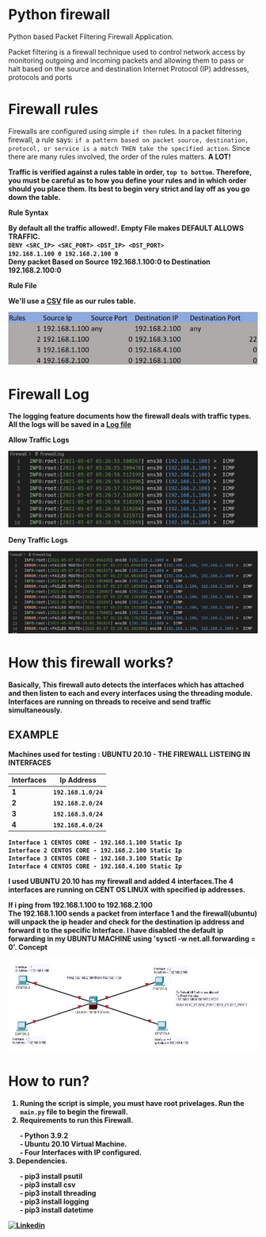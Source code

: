 # Python firewall
Python based Packet Filtering Firewall Application.

Packet filtering is a firewall technique used to control network access by monitoring outgoing and incoming packets and allowing them to pass or halt based on the source and destination Internet Protocol (IP) addresses, protocols and ports 


# Firewall rules

Firewalls are configured using simple `if then` rules. In a packet filtering firewall, a rule says: ``if a pattern based on packet source, destination, protocol, or service is a match THEN take the specified action``. Since there are many rules involved, the order of the rules matters. <b>A LOT!<b>

Traffic is verified against a rules table in order, ``top to bottom``. Therefore, you must be careful as to how you define your rules and in which order should you place them. Its best to begin very strict and lay off as you go down the table.

**Rule Syntax**

By default all the traffic allowed!. Empty File makes DEFAULT ALLOWS TRAFFIC.  </br>
``DENY <SRC_IP> <SRC_PORT> <DST_IP> <DST_PORT>`` </br>
``192.168.1.100 0 192.168.2.100 0`` </br>
Deny packet Based on Source 192.168.1.100:0 to Destination 192.168.2.100:0 </br>

**Rule File**

We'll use a [CSV](./imports/Rules.csv) file as our rules table.

![Example rule table](./screenshots/examplerules.jpg)

# Firewall Log

The logging feature documents how the firewall deals with traffic types.
All the logs will be saved in a [Log file](firewall.log)

**Allow Traffic Logs**

![Traffic Logs](./screenshots/log1.jpg)

**Deny Traffic Logs**

![Error Logs](./screenshots/log2.jpg)

# How this firewall works?

Basically, This firewall auto detects the interfaces which has attached and then listen to each and every interfaces using the threading module. Interfaces are running on threads to receive and send traffic simultaneously. 

## EXAMPLE
Machines used for testing :
    UBUNTU 20.10 - THE FIREWALL LISTEING IN INTERFACES 

| Interfaces    | Ip Address                                                         |
| :------------ |:-----------------------------------------------------------------: | 
| 1             | `192.168.1.0/24`                                                   |
| 2             | `192.168.2.0/24`                                                   |
| 3             | `192.168.3.0/24`                                                   |
| 4             | `192.168.4.0/24`                                                   |

    Interface 1 CENTOS CORE - 192.168.1.100 Static Ip
    Interface 2 CENTOS CORE - 192.168.2.100 Static Ip
    Interface 3 CENTOS CORE - 192.168.3.100 Static Ip
    Interface 4 CENTOS CORE - 192.168.4.100 Static Ip
I used **UBUNTU 20.10** has my firewall and added 4 interfaces.The 4 interfaces are running on CENT OS LINUX with specified ip addresses. </br> 

If i ping from 192.168.1.100 to 192.168.2.100 </br>
The 192.168.1.100 sends a packet from interface 1 and the firewall(ubuntu) will unpack the ip header and check for the destination ip address and forward it to the specific Interface. I have disabled the default ip forwarding in my **UBUNTU MACHINE** using 'sysctl -w net.all.forwarding = 0'. 
**Concept**

![Concept](./screenshots/firewall.jpg)

# How to run?
1. Runing the script is simple, you must have root privelages. Run the `main.py` file to begin the firewall. 
2. Requirements to run this Firewall.

&nbsp;&nbsp;&nbsp;&nbsp;&nbsp;&nbsp; - Python 3.9.2    
&nbsp;&nbsp;&nbsp;&nbsp;&nbsp;&nbsp; - Ubuntu 20.10 Virtual Machine.     
&nbsp;&nbsp;&nbsp;&nbsp;&nbsp;&nbsp; - Four Interfaces with IP configured.       
3. Dependencies.      

&nbsp;&nbsp;&nbsp;&nbsp;&nbsp;&nbsp; - pip3 install psutil     
&nbsp;&nbsp;&nbsp;&nbsp;&nbsp;&nbsp; - pip3 install csv     
&nbsp;&nbsp;&nbsp;&nbsp;&nbsp;&nbsp; - pip3 install threading     
&nbsp;&nbsp;&nbsp;&nbsp;&nbsp;&nbsp; - pip3 install logging     
&nbsp;&nbsp;&nbsp;&nbsp;&nbsp;&nbsp; - pip3 install datetime     

[![Linkedin](https://img.shields.io/badge/LinkedIn-0077B5?style=for-the-badge&logo=linkedin&logoColor=white)](https://www.linkedin.com/in/jadhusan24/) 
